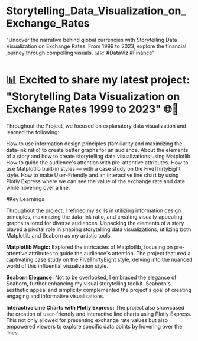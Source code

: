 # Storytelling_Data_Visualization_on_Exchange_Rates
"Uncover the narrative behind global currencies with Storytelling Data Visualization on Exchange Rates. From 1999 to 2023, explore the financial journey through compelling visuals. 📊💹 #DataViz #Finance"

# 📊 Excited to share my latest project: "Storytelling Data Visualization on Exchange Rates 1999 to 2023" 🌐💱

Throughout the Project, we focused on explanatory data visualization and learned the following:

How to use information design principles (familiarity and maximizing the data-ink ratio) to create better graphs for an audience.
About the elements of a story and how to create storytelling data visualizations using Matplotlib.
How to guide the audience's attention with pre-attentive attributes.
How to use Matplotlib built-in styles — with a case study on the FiveThirtyEight style.
How to make User-Friendly and an interactive line chart by using Plotly Express where we can see the value of the exchange rate and date while hovering over a line.

#Key Learnings

Throughout the project, I refined my skills in utilizing information design principles, maximizing the data-ink ratio, and creating visually appealing graphs tailored for diverse audiences. Unpacking the elements of a story played a pivotal role in shaping storytelling data visualizations, utilizing both Matplotlib and Seaborn as my artistic tools.

**Matplotlib Magic:**
Explored the intricacies of Matplotlib, focusing on pre-attentive attributes to guide the audience's attention. The project featured a captivating case study on the FiveThirtyEight style, delving into the nuanced world of this influential visualization style.

**Seaborn Elegance:**
Not to be overlooked, I embraced the elegance of Seaborn, further enhancing my visual storytelling toolkit. Seaborn's aesthetic appeal and simplicity complemented the project's goal of creating engaging and informative visualizations.

**Interactive Line Charts with Plotly Express:**
The project also showcased the creation of user-friendly and interactive line charts using Plotly Express. This not only allowed for presenting exchange rate values but also empowered viewers to explore specific data points by hovering over the lines.
